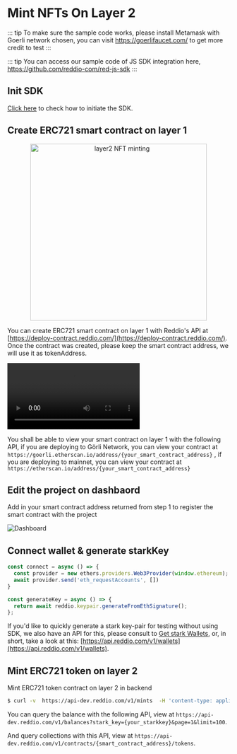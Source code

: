 # Mint NFTs On Layer 2

::: tip
To make sure the sample code works, please install Metamask with Goerli network chosen, you can visit https://goerlifaucet.com/ to get more credit to test
:::

::: tip
You can access our sample code of JS SDK integration here, https://github.com/reddio-com/red-js-sdk
:::

## Init SDK

[Click here](/guide/jssdk-reference/initiate-sdk) to check how to initiate the SDK.

## Create ERC721 smart contract on layer 1

<p align="center">
  <img src="/layer2-nft-jsminting.png" alt="layer2 NFT minting" width="400"/>
</p>


You can create ERC721 smart contract on layer 1 with Reddio's API at [https://deploy-contract.reddio.com/](https://deploy-contract.reddio.com/). Once the contract was created, please keep the smart contract address, we will use it as tokenAddress.

 <video controls>
  <source src="/deploy-erc721m.mp4" type="video/mp4">
  Your browser does not support the video tag.
</video> 

You shall be able to view your smart contract on layer 1 with the following API, if you are deploying to Görli Network, you can view your contract at `https://goerli.etherscan.io/address/{your_smart_contract_address}` , if you are deploying to mainnet, you can view your contract at `https://etherscan.io/address/{your_smart_contract_address}`

## Edit the project on dashbaord

Add in your smart contract address returned from step 1 to register the smart contract with the project

![Dashboard](/contract-registration.png)

## Connect wallet & generate starkKey

```jsx
const connect = async () => {
  const provider = new ethers.providers.Web3Provider(window.ethereum);
  await provider.send('eth_requestAccounts', [])
}

const generateKey = async () => {
  return await reddio.keypair.generateFromEthSignature();
};
```

If you'd like to quickly generate a stark key-pair for testing without using SDK, we also have an API for this, please consult to [Get stark Wallets](https://docs.reddio.com/guide/api-reference/utils.html#get-stark-wallets), or, in short, take a look at this: [https://api.reddio.com/v1/wallets](https://api.reddio.com/v1/wallets).

## Mint ERC721 token on layer 2 

Mint ERC721 token contract on layer 2 in backend

```sh
$ curl -v  https://api-dev.reddio.com/v1/mints  -H 'content-type: application/json' -H 'X-API-Key: {your_api_key}'  -d '{ "contract_address":"{smart_contract_address}", "stark_key":"{your_starkkey}", "amount":"10"}'
```
You can query the balance with the following API,
view at `https://api-dev.reddio.com/v1/balances?stark_key={your_starkkey}&page=1&limit=100`.

And query collections with this API, view at `https://api-dev.reddio.com/v1/contracts/{smart_contract_address}/tokens`.
